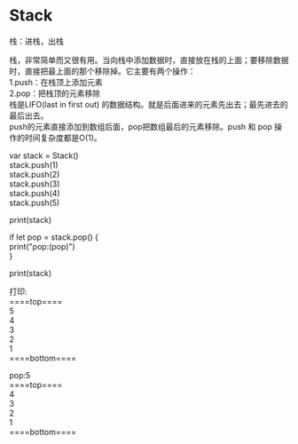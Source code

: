 # Stack
栈：进栈，出栈

栈，非常简单而又很有用。当向栈中添加数据时，直接放在栈的上面；要移除数据时，直接把最上面的那个移除掉。它主要有两个操作：  
1.push：在栈顶上添加元素  
2.pop：把栈顶的元素移除  
栈是LIFO(last in first out) 的数据结构。就是后面进来的元素先出去；最先进去的最后出去。  
push的元素直接添加到数组后面，pop把数组最后的元素移除。push 和 pop 操作的时间复杂度都是O(1)。  

var stack = Stack<Int>()  
stack.push(1)  
stack.push(2)  
stack.push(3)  
stack.push(4)  
stack.push(5)  

print(stack)  

if let pop = stack.pop() {  
    print("pop:\(pop)")  
}  

print(stack)  

打印:  
====top====  
5  
4  
3  
2  
1  
====bottom====  

pop:5  
====top====  
4  
3  
2  
1  
====bottom====  
